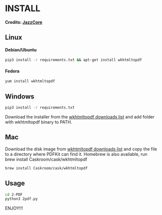 # INSTALL
#### Credits: [JazzCore](https://github.com/JazzCore)

## Linux
#### Debian/Ubuntu
```bash
pip3 install -r requirements.txt && apt-get install wkhtmltopdf
```

#### Fedora
```bash
yum install wkhtmltopdf
```


## Windows
```bash
pip3 install -r requirements.txt
```
Download the installer from the [wkhtmltopdf downloads list](http://wkhtmltopdf.org/downloads.html) and add folder with wkhtmltopdf binary to PATH.


## Mac
Download the disk image from [wkhtmltopdf downloads list](http://wkhtmltopdf.org/downloads.html) and copy the file to a directory where PDFKit can find it. Homebrew is also available, run brew install Caskroom/cask/wkhtmltopdf
```bash
brew install Caskroom/cask/wkhtmltopdf
```

## Usage
```bash
cd 2-PDF
python3 2pdf.py
```
ENJOY!!!
